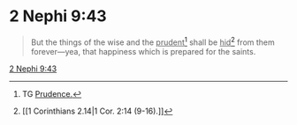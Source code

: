# 2 Nephi 9:43

> But the things of the wise and the <u>prudent</u>[^a] shall be <u>hid</u>[^b] from them forever—yea, that happiness which is prepared for the saints.

[2 Nephi 9:43](https://www.churchofjesuschrist.org/study/scriptures/bofm/2-ne/9?lang=eng&id=p43#p43)


[^a]: TG [Prudence.](https://www.churchofjesuschrist.org/study/scriptures/tg/prudence?lang=eng)
[^b]: [[1 Corinthians 2.14|1 Cor. 2:14 (9-16).]]
